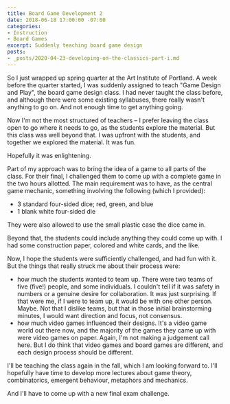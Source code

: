```yaml
---
title: Board Game Development 2
date: 2018-06-18 17:00:00 -07:00
categories:
- Instruction
- Board Games
excerpt: Suddenly teaching board game design
posts:
- _posts/2020-04-23-developing-on-the-classics-part-i.md
---
```

So I just wrapped up spring quarter at the Art Institute of Portland. A week before the quarter started, I was suddenly assigned to teach "Game Design and Play", the board game design class. I had never taught the class before, and although there were some existing syllabuses, there really wasn't anything to go on. And not enough time to get anything going.

Now I'm not the most structured of teachers – I prefer leaving the class open to go where it needs to go, as the students explore the material. But this class was well beyond that. I was upfront with the students, and together we explored the material. It was fun. 

Hopefully it was enlightening.

Part of my approach was to bring the idea of a game to all parts of the class. For their final, I challenged them to come up with a complete game in the two hours allotted. The main requirement was to have, as the central game mechanic, something involving the following (which I provided):

* 3 standard four-sided dice; red, green, and blue
* 1 blank white four-sided die

They were also allowed to use the small plastic case the dice came in.

Beyond that, the students could include anything they could come up with. I had some construction paper, colored and white cards, and the like.

Now, I hope the students were sufficiently challenged, and had fun with it. But the things that really struck me about their process were:

* how much the students wanted to team up. There were two teams of five (five!) people, and some individuals. I couldn't tell if it was safety in numbers or a genuine desire for collaboration. It was just surprising. If that were me, if I were to team up, it would be with one other person. Maybe. Not that I dislike teams, but that in those initial brainstorming minutes, I would want direction and focus, not consensus.
* how much video games influenced their designs. It's a video game world out there now, and the majority of the games they came up with were video games on paper. Again, I'm not making a judgement call here. But I do think that video games and board games are different, and each design process should be different.

I'll be teaching the class again in the fall, which I am looking forward to. I'll hopefully have time to develop more lectures about game theory, combinatorics, emergent behaviour, metaphors and mechanics.

And I'll have to come up with a new final exam challenge.